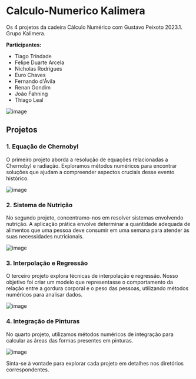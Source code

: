 # Calculo-Numerico Kalimera

Os 4 projetos da cadeira Cálculo Numérico com Gustavo Peixoto 2023.1. Grupo Kalimera.

**Participantes:**
- Tiago Trindade
- Felipe Duarte Arcela
- Nicholas Rodrigues
- Euro Chaves
- Fernando d'Ávila
- Renan Gondim
- João Fahning
- Thiago Leal
  
![image](https://github.com/trindadetiago/Calculo-Numerico/assets/111463808/0c7b4c67-b477-4d1c-bf2e-0021da82e98f)

## Projetos

### 1. Equação de Chernobyl
O primeiro projeto aborda a resolução de equações relacionadas a Chernobyl e radiação. Exploramos métodos numéricos para encontrar soluções que ajudam a compreender aspectos cruciais desse evento histórico.

![image](https://github.com/trindadetiago/Calculo-Numerico/assets/111463808/dcad32d0-1feb-482a-8e39-23d7dc46e700)

### 2. Sistema de Nutrição
No segundo projeto, concentramo-nos em resolver sistemas envolvendo nutrição. A aplicação prática envolve determinar a quantidade adequada de alimentos que uma pessoa deve consumir em uma semana para atender às suas necessidades nutricionais.

![image](https://github.com/trindadetiago/Calculo-Numerico/assets/111463808/791a71f2-a06a-4d6c-8613-c7c8b62a81d0)

### 3. Interpolação e Regressão
O terceiro projeto explora técnicas de interpolação e regressão. Nosso objetivo foi criar um modelo que representasse o comportamento da relação entre a gordura corporal e o peso das pessoas, utilizando métodos numéricos para analisar dados.

![image](https://github.com/trindadetiago/Calculo-Numerico/assets/111463808/dcd22e39-7b9f-4e61-bb69-e3b95112b567)

### 4. Integração de Pinturas
No quarto projeto, utilizamos métodos numéricos de integração para calcular as áreas das formas presentes em pinturas.

![image](https://github.com/trindadetiago/Calculo-Numerico/assets/111463808/13c7fdcb-c93d-44e6-bcc0-bf0891552610)

Sinta-se à vontade para explorar cada projeto em detalhes nos diretórios correspondentes.
